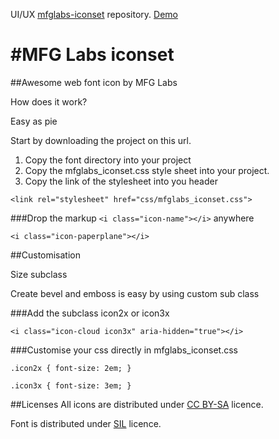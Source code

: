 UI/UX [mfglabs-iconset](https://github.com/MfgLabs/mfglabs-iconset) repository. [Demo](http://mfglabs.github.io/mfglabs-iconset/)

#MFG Labs iconset
===============

##Awesome web font icon by MFG Labs

How does it work?

Easy as pie

Start by downloading the project on this url.

1. Copy the font directory into your project
2. Copy the mfglabs_iconset.css style sheet into your project.
3. Copy the link of the stylesheet into you header


`<link rel="stylesheet" href="css/mfglabs_iconset.css">`
        
###Drop the markup `<i class="icon-name"></i>` anywhere


`<i class="icon-paperplane"></i>`


##Customisation

Size subclass

Create bevel and emboss is easy by using custom sub class

  
###Add the subclass icon2x or icon3x


`<i class="icon-cloud icon3x" aria-hidden="true"></i>`
        
###Customise your css directly in mfglabs_iconset.css


`.icon2x { font-size: 2em; }`

`.icon3x { font-size: 3em; }`
                
##Licenses
All icons are distributed under
[CC BY-SA](http://creativecommons.org/licenses/by/3.0/deed.en) licence.

Font is distributed under
[SIL](http://scripts.sil.org/cms/scripts/page.php?site_id=nrsi&id=OFL) licence.
